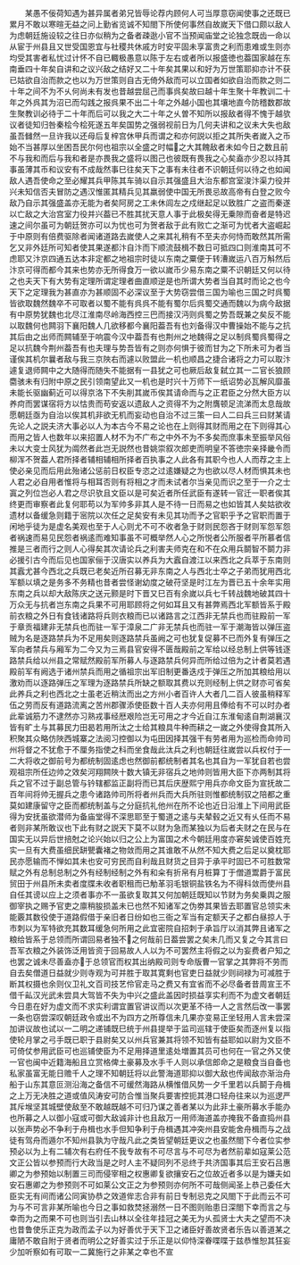 <!-- { "loadSidebar": true } -->
　　某愚不佞荷知遇为甚异属者弟兄皆辱论荐内顾何人可当厚意窃闻使事之还既已累月不敢以寒暄无益之问上勤省览诚不知閤下所使何事然自故嵗天下借口颇以敌人为虑朝廷施设较之往日亦似稍为之备者疎逖小官不当预闻庙堂之论独念既齿一命以从宦于州县且又世受国恩宜与社稷共休戚方时安平固未享富贵之利而患难或生则亦均受其害者私忧过计怀不自已輙极愚意以陈于左右或者所以报盛徳也葢国家越在东南垂四十年矣自讲和之议兴敌之结好又二十年矣其果以和好为万世策耶抑亦计不获已姑欲自治而款之也以为万世策则自古无倚外敌而可以立国者如欲自治而款之则二十年之间不为不乆何尚未有发也昔越尝屈己而事呉矣故曰越十年生聚十年教训二十年之外呉其为沼已而勾践之报呉果不出二十年之外越小国也其壤地直今防稽数郡故生聚教训必待于二十年而后可以我之大二十年之乆曽不知所以报敌者得不愧于越欤议者徒知归咎秦桧今桧死遂五年矣国势之强弱视前日为几何夫讲和之议未大失也敌虽吾雠然一旦许我以还母后复梓宫休甲兵而谓之和亦何説以拒之其所失者嵗入之币始不当甚厚以坐困吾民尔何也祖宗以全盛之时幅之大其餽敌者未如今日之数且前不与我和而后与我和者是亦畏我之盛将以图己也彼既有畏我之心矣盍亦少忍以持其事虽薄其币和议安有不成哉然事巳往矣天下之事有未往者不识朝廷何以待之也如闻敌人遇吾使命之至必耀其兵甲陈其车骑以自示其强盛且大治东都宫室浚汴渠力役并兴未知信否夫冒防之遇汉惟匿其精兵见其羸弱使中国无所畏忌故高帝有白登之败今敌乃自示其强盛盖亦无能为者矣阿房之工未休闾左之戍继起足以致胜广之盗而秦遂以亡敌之大治宫室力役并兴葢已不胜其扰天意人事于此极矣得无乗隙而奋者是特迟速之间尔虽可为朝廷贺亦可以为忧也可为贺者敌于此有败亡之渐可为忧者大盗崛起于中原则有倍费驱除者闻诸道路去嵗使人之来其礼稍有不至夫亦何恃而敢然其所需乞又非外廷所可知者使其果遂都汴自汴而下顺流鼓楫不数日可抵四口则淮南其可不虑耶又汴京四通五达本非定都之地祖宗时徒以东南之粟便于转漕嵗运八百万斛然后汴京可得而都今其来也势亦无所得食万一欲以嵗币少易东南之粟不识朝廷又何以待之也夫天下有大势有定理所谓定理者曲直顺逆是也所谓大势者当自其时而论之也今天下之定理我为甚直亦为甚顺固不必深议至于大势窃尝借三国为喻也三国之时呉蜀皆欲取魏然魏卒不可取者以蜀不能有呉呉不能有蜀尔后呉蜀交通而魏以为病今敌据有中原势犹魏也北尽江淮南尽岭海西控三巴而接汉沔则呉蜀之势吾既兼之矣反不能以取魏何也闗羽下襄阳魏人几欲移都今襄阳葢吾有也刘备得汉中曹操始不能与之抗其后由之出师而闗辅至于响震今汉中葢吾有也荆州之地魏得之足以制呉蜀呉蜀得之足以抗魏今荆州葢吾有也夫理与势吾皆有之则亦何惧于彼而甘为之下所未可为者当谨俟其机尔曩者敌与我三京陜右而遽以败盟此一机也顺昌之捷合诸将之力可以取汴遽复退师闗中之大随得而随失不能据有一县犹之可也厥后敌复弑立其一二官长狼顾麕骇未有归附中原之民引领南望此又一机也是时兴十万师下一纸诏势必瓦解风靡虽未能长驱幽蓟近可以得京洛下不失削其嵗币俟其请命而与之正君臣之分然大臣方以养疴而罢谋宿将方以怙贵而苟安返以遗敌人之资得不为之附膺顿足流涕而太息哉故愿朝廷亟为自治以俟其机非欲无机而妄动也自治不过三策一曰人二曰兵三曰财某请先论人之説夫济大事必以人为本古今不易之论也在上则得其财而用之在下则得其心而用之皆人也数年以来招置人材不为不广布之中外不为不多矣而庶事未至振举风俗未以大变士风犹为阘然者此岂无説然也昔姚崇叙次郎吏而明皇不答徳宗亲择畿令而柳浑不贺葢人君所择者辅相辅相所择者百执事之人此各有其职今也人人而荐之主上使必亲见而后用此殆诸公惩前日权臣专恣之过逺嫌疑之为也欲以尽人材而惧其未也人君之必自用者惟将与相耳否则有将相之才而未试者尔当亲见而识之至于一介之士寘之列位岂必人君之尽识欤且文臣以是可矣近者所任武臣有遂转一官迁一职者俟其终更而审察者此复何耶苟以为军帅多非其人是不待一日而易之也如皆其人矣姑欲收遗材以备缓急则籍于宻院以次任之足矣安有未见其功而予之官职乎予之官职而置于闲地乎徒为是虚名美观也至于人心则尤不可不收者急于财则民怨吝于财则军怨军怨者祸速而易见民怨者祸逺而难知事虽不可概举然人心之所悦者公所服者平所慕者信推是三者而行之则人心得矣其次请论兵之利害夫师克在和不在众用兵鬬智不鬬力非必援引古今而后见也国家俪于汉唐实以养兵为大蠧自渡江以来西北之兵萃于东南则其蠧尤甚今西北之兵既已老矣近所召募无非东南之人与西北士卒之子弟而犹用西北军额以填之是务多不务精也昔者尝怪谢幼度之破苻坚是时江左为晋已五十余年实用东南之兵以却大敌陈庆之送元颢是时下晋又巳百有余嵗以兵七千转战魏地破其四十万众无与抗者岂东南之兵果不可用耶顾将之何如耳且又有甚弊焉西北军额皆系于殿前衣粮之外日有食钱诸路将兵则衣粮而已以诸路言之江西非无禁兵也而驻殿前一军于章贡福建非无禁兵也而驻一军于漳泉二广非无禁兵也而驻一军于潮海皆以弹压盗贼为名是逐路禁兵为不足用矣则逐路禁兵虽阙之可也犹复促募不已而外复有弹压之军向者禁兵与厢军为二今又为三焉县官安得不匮哉殿前之军给以经总制上供等钱逐路禁兵给以州县之常赋然殿前军所募人与逐路禁兵何异而所给过倍为之计者莫若遇殿前军有阙选于诸州禁兵而用之循祖宗出军旧制更番迭戍于弹压之所加其粮给用以激劝而以逐路弹压之军理为逐路禁兵所缺之额取其费以充则经制上供之财亦可省矣此养兵之利也西北之士虽老近稍汰而出之方州小者百许人大者几二百人彼虽稍释军伍之劳而反有道路流离之苦州郡骤添使臣数十百人夫亦何用且俸给有不可以时办者此辈诚筋力不逮然亦习熟戎事经厯艰险岂无可用之才今近自江东淮甸逺自荆湖襄汉皆有旷土与其募民力田曷若用所汰之士给其粮具牛种而耕之一嵗之外使得食其所入积聚其众略仿陜西城寨之法阅习控御以为屯田因择其强干有劳者用为巡检而命帅司州将督之不犹愈于不厘务指使之科而坐食哉此汰兵之利也朝廷往嵗尝以兵权付于一二大将收之御前号为都统制固逺虑也然御前都统制者其名也其自为一军犹自若也尝观祖宗所任边帅之效矣河翔闗陜十数大镇无非宿兵之地帅则皆用大臣下亦两制其将兵之官不过于副总管与钤辖都监正副将而已其后庆歴熙宁用兵亦命文臣为宣抚故二百年间将帅无握兵之患今诸路帅司所将者州兵而大兵所驻则惟都统制驭之陪都之重莫如建康留守之臣而都统制盖与之分庭抗礼他州在所不论也近日沿淮上下间用武臣得为安抚虽欲潜师为备庙堂得不深思耶至于蜀道之逺与夫辇毂之近又有乆任而不易者则非某所敢议也下此有财之説天下莫不以财为急而某独以为后者夫财之在民与在国实无以异后世掊尅之论兴始以归之公上为富国之术今朝廷用度亦窘矣诚使百姓充实一旦有大费虽细民缾甖囊褚之物敛而用之其谁敢不从然不知大费之后足以奠枕耶民亦愿输而不惮如其未也安可穷民而自利哉且财货之目异于承平时固已不可胜数常赋之外有总制总制之外有经制经制之外有和籴有折帛有月桩算丁于僧道鬻爵于富民贸田于州县所未卖者度牒未收者职租而已觔革羽毛银铜盐铁名为不得科敛而使州县自任其谤以应上之须者事亦不一虽欲复取其又何加朝廷既知以节财为务矣乗舆之服御宰执之赐予官吏之廪稍朘损盖未已也然不知诸军之伪劵其果皆去耶置官总领实未能覈其数役使于道路假借于亲旧者日纷如也三衙之军当有定额天子之都白昼掠人于市刺以为军特欲充其数耳缓急何所用之此宜密院自招刺于承旨厅以消其弊且诸军之粮给皆系于总领而所谓回易者独不之何哉前日葢尝罢之矣未几而又复之今其言曰吾军衣粮之外装饰泛用皆资于回易故人人以为不可罢然主将假之以为妄费者户知之也罢之诚未尽善盍亦于总领官而权其出纳殿司则专命版曹一官掌之其弊将不劳而自去矣僧道日益就少则寺观为可并胜于取其寛剩也官吏日益就少则祠禄为可减胜于断其权摄也余则仪卫礼文百司技艺伶官走马之费又有宜省而不必尽备者昔周宣王不借千畆汉光武未尝具大驾皆不失为中兴之盛此盖因时损益享实利而不为虚文者朝廷今日患在好为虚文而不求实利谓宜置官讲议而以次更革不待一人之言然后改一事罢一条也窃尝深叹朝廷政令或出不为四方之所尊信未几果亦变易正坐轻用人言未尝深加讲议故也试以一二明之递铺既巳统于州县提举于监司巡辖于使臣矣而逐州复以指使轮月掌之弓手既已职于县尉矣又以州兵官兼其将领不知皆有益耶如以尉为文臣不可倚仗参用武臣可也巡铺使臣为不足用择道里逺处増置其员可也何在一官之外又使一官也闽中近籍海船且立赏格俾土豪募及水手千人则以承信郎命之是粮食当自备也私家虽富无能日赡千人之理不知朝廷将以此警海道耶抑以御大敌也传闻敌亦渐治舟船于山东其意叵测沿海之备信不可缓然海路从横惟借风势一夕千里若以兵鬬于舟楫之上万无决胜之道或值风涛安可防合惟当聚兵要害控扼其港口轻舟往来以为巡逻严其斥堠坚其城壁使敌至不敢越既越不可归乃谋之善者某以为此非土豪所募水手能办也所募之人以御小寇或可御大敌诚非计也且敌万一用师海道盖亦掩我不备直捣州县以张声势必不争利于舟楫也水手但知争利于舟楫遇其冲突州县安能舍舟楫而与之战徒有驾舟而遁尔不知州县孰为守哉凡此之类皆望朝廷更议之也虽然閤下今者位实参预必以为上有二辅次有右府任不我专故有不可尽言与不可尽为者然前辈如寇莱公范文正公皆以参预而行大政当是之时人主不疑同列不忌终于共济国事其后王安石吕惠卿之为参预始以制置三司而侵宰相之权惠卿复欲攘安石之位故近者多以是为嫌夫如安石惠卿之为参预则不可如莱公文正之为参预则亦何所不可哉侧闻圣上恭己委任大臣实无有间而诸公同寅协恭之效道侔志合非有前日专制忌克之风閤下于此而云不可为与不可言非某所喻也今日之事如救焚拯溺然一日不图则贻患日深閤下幸而言之与幸而为之而果不可也则当引去山林以全往年挂冠之美无为乆孤贤士大夫之望而不决也昔鲁使乐正克为政而孟子以为好善优于天下卫之诸臣好善故贤者乐告以善道某之庸陋不敢自附于贤者而明公之好善实过于乐正是以仰恃深眷喋喋于兹恭惟恕其狂妄少加听察如有可取一二冀施行之非某之幸也不宣
